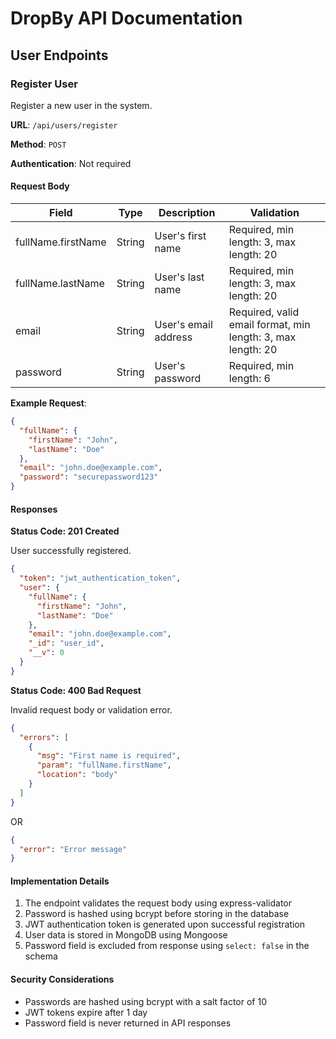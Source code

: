 # DropBy API Documentation

## User Endpoints

### Register User

Register a new user in the system.

**URL**: `/api/users/register`

**Method**: `POST`

**Authentication**: Not required

#### Request Body

| Field | Type | Description | Validation |
|-------|------|-------------|------------|
| fullName.firstName | String | User's first name | Required, min length: 3, max length: 20 |
| fullName.lastName | String | User's last name | Required, min length: 3, max length: 20 |
| email | String | User's email address | Required, valid email format, min length: 3, max length: 20 |
| password | String | User's password | Required, min length: 6 |

**Example Request**:
```json
{
  "fullName": {
    "firstName": "John",
    "lastName": "Doe"
  },
  "email": "john.doe@example.com",
  "password": "securepassword123"
}
```

#### Responses

**Status Code: 201 Created**

User successfully registered.

```json
{
  "token": "jwt_authentication_token",
  "user": {
    "fullName": {
      "firstName": "John",
      "lastName": "Doe"
    },
    "email": "john.doe@example.com",
    "_id": "user_id",
    "__v": 0
  }
}
```

**Status Code: 400 Bad Request**

Invalid request body or validation error.

```json
{
  "errors": [
    {
      "msg": "First name is required",
      "param": "fullName.firstName",
      "location": "body"
    }
  ]
}
```

OR

```json
{
  "error": "Error message"
}
```

#### Implementation Details

1. The endpoint validates the request body using express-validator
2. Password is hashed using bcrypt before storing in the database
3. JWT authentication token is generated upon successful registration
4. User data is stored in MongoDB using Mongoose
5. Password field is excluded from response using `select: false` in the schema

#### Security Considerations

- Passwords are hashed using bcrypt with a salt factor of 10
- JWT tokens expire after 1 day
- Password field is never returned in API responses
